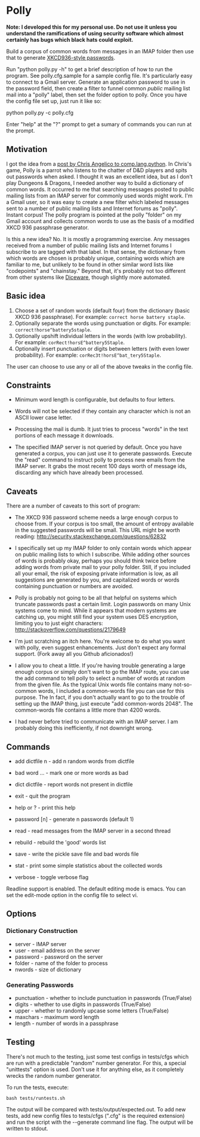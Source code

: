 # Polly

**Note: I developed this for my personal use. Do not use it unless you
understand the ramifications of using security software which almost
certainly has bugs which black hats could exploit.**

Build a corpus of common words from messages in an IMAP folder then
use that to generate [XKCD936-style passwords](https://xkcd.com/936/).

Run "python polly.py -h" to get a brief description of how to run the
program. See polly.cfg.sample for a sample config file.  It's particularly
easy to connect to a Gmail server. Generate an application password to use
in the password field, then create a filter to funnel common *public*
mailing list mail into a "polly" label, then set the folder option to polly.
Once you have the config file set up, just run it like so:

python polly.py -c polly.cfg

Enter "help" at the "?" prompt to get a sumary of commands you can run at
the prompt.

## Motivation

I got the idea from a [post by Chris Angelico to
comp.lang.python](https://mail.python.org/pipermail/python-list/2014-August/827854.html).
In Chris's game, Polly is a parrot who listens to the chatter of D&D players
and spits out passwords when asked.  I thought it was an excellent idea, but
as I don't play Dungeons & Dragons, I needed another way to build a
dictionary of common words. It occurred to me that searching messages posted
to public mailing lists from an IMAP server for commonly used words might
work. I'm a Gmail user, so it was easy to create a new filter which labeled
messages sent to a number of public mailing lists and Internet forums as
"polly".  Instant corpus!  The polly program is pointed at the polly
"folder" on my Gmail account and collects common words to use as the basis
of a modified XKCD 936 passphrase generator.

Is this a new idea? No. It is mostly a programming exercise. Any
messages received from a number of public mailing lists and Internet
forums I subscribe to are tagged with that label.  In that sense, the
dictionary from which words are chosen is probably unique, containing
words which are familiar to me, but unlikely to be found in other
similar word lists like "codepoints" and "chainstay."  Beyond that,
it's probably not too different from other systems like
[Diceware](http://world.std.com/~reinhold/diceware.html), though
slightly more automated.

## Basic idea

1. Choose a set of random words (default four) from the dictionary (basic XKCD 936
   passphrase). For example: `correct horse battery staple`.
2. Optionally separate the words using punctuation or digits. For example: `correct!horse^battery5staple`.
3. Optionally upshift individual letters in the words (with low probability). For example: `corRect!horsE^battery5Staple`.
4. Optionally insert punctuation or digits between letters (with even lower
   probability). For example: `corRec3t!horsE^bat_tery5Staple`.

The user can choose to use any or all of the above tweaks in the
config file.

## Constraints

* Minimum word length is configurable, but defaults to four letters.

* Words will not be selected if they contain any character which is not
  an ASCII lower case letter.

* Processing the mail is dumb. It just tries to process "words" in the text
  portions of each message it downloads.

* The specified IMAP server is not queried by default. Once you have
  generated a corpus, you can just use it to generate
  passwords. Execute the "read" command to instruct polly to process
  new emails from the IMAP server. It grabs the most recent 100 days
  worth of message ids, discarding any which have already been processed.

## Caveats

There are a number of caveats to this sort of program:

* The XKCD 936 password scheme needs a large enough corpus to choose
  from.  If your corpus is too small, the amount of entropy available
  in the suggested passwords will be small. This URL might be worth
  reading: http://security.stackexchange.com/questions/62832

* I specifically set up my IMAP folder to only contain words which
  appear on public mailing lists to which I subscribe. While adding
  other sources of words is probably okay, perhaps you should think
  twice before adding words from private mail to your polly
  folder. Still, if you included all your email, the risk of exposing
  private information is low, as all suggestions are generated by you,
  and capitalized words or words containing punctuation or numbers are
  avoided.

* Polly is probably not going to be all that helpful on systems which
  truncate passwords past a certain limit. Login passwords on many Unix
  systems come to mind. While it appears that modern systems are catching
  up, you might still find your system uses DES encryption, limiting you to
  just eight characters: http://stackoverflow.com/questions/2179649

* I'm just scratching an itch here. You're welcome to do what you want
  with polly, even suggest enhancements. Just don't expect any formal
  support. (Fork away all you Github aficionados!)

* I allow you to cheat a little. If you're having trouble generating a
  large enough corpus or simply don't want to go the IMAP route, you
  can use the add command to tell polly to select a number of words at
  random from the given file. As the typical Unix words file contains
  many not-so-common words, I included a common-words file you can use
  for this purpose. The In fact, if you don't actually want to go to
  the trouble of setting up the IMAP thing, just execute "add
  common-words 2048". The common-words file contains a little more
  than 4200 words.

* I had never before tried to communicate with an IMAP server. I am
  probably doing this inefficiently, if not downright wrong.

## Commands

* add dictfile n - add n random words from dictfile

* bad word ...   - mark one or more words as bad

* dict dictfile  - report words not present in dictfile

* exit           - quit the program

* help or ?      - print this help

* password [n]   - generate n passwords (default 1)

* read           - read messages from the IMAP server in a second thread

* rebuild        - rebuild the 'good' words list

* save           - write the pickle save file and bad words file

* stat           - print some simple statistics about the collected words

* verbose        - toggle verbose flag

Readline support is enabled. The default editing mode is emacs. You can set
the edit-mode option in the config file to select vi.

## Options

### Dictionary Construction

* server - IMAP server
* user - email address on the server
* password - password on the server
* folder - name of the folder to process
* nwords - size of dictionary

### Generating Passwords

* punctuation - whether to include punctuation in passwords (True/False)
* digits - whether to use digits in passwords (True/False)
* upper - whether to randomly upcase some letters (True/False)
* maxchars - maximum word length
* length - number of words in a passphrase

## Testing

There's not much to the testing, just some test configs in tests/cfgs which
are run with a predictable "random" number generator.  For this, a special
"unittests" option is used. Don't use it for anything else, as it completely
wrecks the random number generator.

To run the tests, execute:

    bash tests/runtests.sh

The output will be compared with tests/output/expected.out.  To add new
tests, add new config files to tests/cfgs (".cfg" is the required extension)
and run the script with the --generate command line flag. The output will be
written to stdout.
